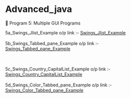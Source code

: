# Advanced_java

📌 Program 5: Multiple GUI Programs

5a_Swings_Jlist_Example o/p link :-
<a href="https://github.com/Roshan474/Ajvanced_Java_Program/blob/main/lab5_Swings/Screenshot%20Jlist_example.png">Swings_Jlist_Example</a>
<br/>
<br/>
5b_Swings_Tabbed_pane_Example o/p link :- 
<a href="https://github.com/Roshan474/Ajvanced_Java_Program/blob/main/lab5_Swings/Screenshot%20tabbedpane_Example.png">Swings_Tabbed_pane_Example</a>

<br/>
<br/>
5c_Swings_Country_CapitalList_Example o/p link :- 
<a href="https://github.com/Roshan474/Ajvanced_Java_Program/blob/main/lab5_Swings/Screenshot%20Country_Capitallist.java.png">Swings_Country_CapitalList_Example</a>

<br/>
<br/>
5d_Swings_Color_Tabbed_pane_Example o/p link :- 
<a href="https://github.com/Roshan474/Ajvanced_Java_Program/blob/main/lab5_Swings/Screenshot%20Color_tabbed_pane.png">Swings_Color_Tabbed_pane_Example</a>

<br/>
<br/>













